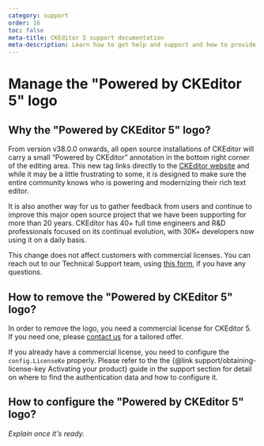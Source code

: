 ```yaml
---
category: support
order: 16
toc: false
meta-title: CKEditor 5 support documentation
meta-description: Learn how to get help and support and how to provide feedback.
---
```


# Manage the "Powered by CKEditor 5" logo
<!-- This is a placeholder article -->
## Why the "Powered by CKEditor 5" logo?

From version v38.0.0 onwards, all open source installations of CKEditor will carry a small “Powered by CKEditor” annotation in the bottom right corner of the editing area. This new tag links directly to the [CKEditor website](https://ckeditor.com/) and while it may be a little frustrating to some, it is designed to make sure the entire community knows who is powering and modernizing their rich text editor.

It is also another way for us to gather feedback from users and continue to improve this major open source project that we have been supporting for more than 20 years. CKEditor has 40+ full time engineers and R&D professionals focused on its continual evolution, with 30K+ developers now using it on a daily basis.

This change does not affect customers with commercial licenses. You can reach out to our Technical Support team, using [this form](https://ckeditor.com/contact/), if you have any questions.
<!-- Place a screenshot somewhere around this area possibly -->
## How to remove the "Powered by CKEditor 5" logo?

In order to remove the logo, you need a commercial license for CKEditor 5. If you need one, please [contact us](https://ckeditor.com/) for a tailored offer.

If you already have a commercial license, you need to configure the `config.LicenseKe` properly. Please refer to the the {@link support/obtaining-license-key Activating your product} <!-- Need https://github.com/ckeditor/ckeditor5/pull/14078 to be merged first to work; update the link title accordingly to the final title of the guide -->guide in the support section for detail on where to find the authentication data and how to configure it.

## How to configure the "Powered by CKEditor 5" logo?

_Explain once it's ready._
